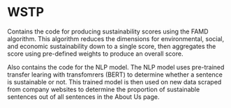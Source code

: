 # WSTP
Contains the code for producing sustainability scores using the FAMD algorithm. This algorithm reduces the dimensions for environmental, social, and economic sustainability down to a single score, then aggregates the score using pre-defined weights to produce an overall score.

Also contains the code for the NLP model. The NLP model uses pre-trained transfer learing with transfomrers (BERT) to determine whether a sentence is sustainable or not. This trained model is then used on new data scraped from company websites to determine the proportion of sustainable sentences out of all sentences in the About Us page.
